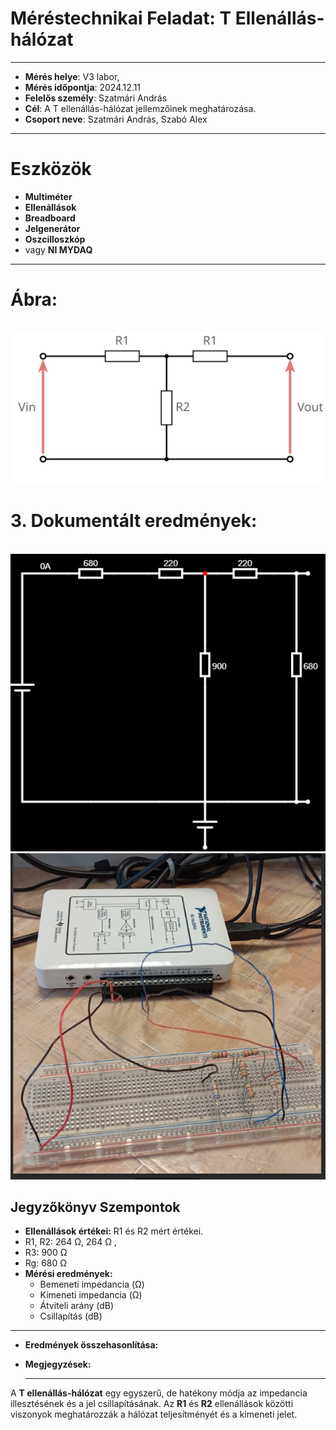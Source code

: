 # Méréstechnikai Feladat: T Ellenállás-hálózat
---

- **Mérés helye**: V3 labor,
- **Mérés időpontja**: 2024.12.11
- **Felelős személy**: Szatmári András
- **Cél**: A T ellenállás-hálózat jellemzőinek meghatározása.
- **Csoport neve**: Szatmári András, Szabó Alex
---

# Eszközök

- **Multiméter**
- **Ellenállások**
- **Breadboard**
- **Jelgenerátor**
- **Oszcilloszkóp**
- vagy **NI MYDAQ**

---

# Ábra: 

<br>
<img src="https://raw.githubusercontent.com/1SzatmariAndras6/TAVKOZLES/5e951d5149058ee1226aa7e69a42019efbca4d91/JEGYZOKONYV/01%20-%20T%20m%C3%A9r%C3%A9si%20feladat/attenuator-resistive-t-section-pad.svg">

# 3. Dokumentált eredmények:

<br>
<img src="https://raw.githubusercontent.com/1SzatmariAndras6/TAVKOZLES/refs/heads/main/JEGYZOKONYV/01.%20-%20T%20m%C3%A9r%C3%A9si%20feladat/K%C3%A9perny%C5%91k%C3%A9p%202024-12-11%20090144.png">

<br>
<img src="https://raw.githubusercontent.com/1SzatmariAndras6/TAVKOZLES/refs/heads/main/JEGYZOKONYV/01.%20-%20T%20m%C3%A9r%C3%A9si%20feladat/K%C3%A9perny%C5%91k%C3%A9p%202024-12-11%20094633.png">
  
## Jegyzőkönyv Szempontok

- **Ellenállások értékei:** R1 és R2 mért értékei.
- R1, R2: 264 Ω, 264 Ω ,
- R3: 900 Ω
- Rg: 680 Ω
- **Mérési eredmények:**
  - Bemeneti impedancia (Ω)
  - Kimeneti impedancia (Ω)
  - Átviteli arány (dB)
  - Csillapítás (dB)
 
---
    
- **Eredmények összehasonlítása:**


- **Megjegyzések:**
 
 
    ---
    
A **T ellenállás-hálózat** egy egyszerű, de hatékony módja az impedancia illesztésének és a jel csillapításának. Az **R1** és **R2** ellenállások közötti viszonyok meghatározzák a hálózat teljesítményét és a kimeneti jelet.
